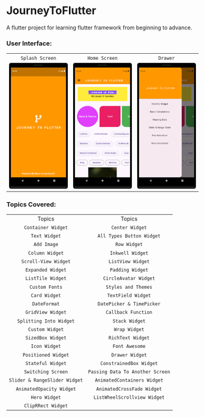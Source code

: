 # JourneyToFlutter

A flutter project for learning flutter framework from beginning to advance.

### User Interface:

|                        |                        |                        |
|:----------------------:|:----------------------:|:----------------------:|
|    `Splash Screen`     |     `Home Screen`      |        `Drawer`        |
| ![](/screenshot/1.png) | ![](/screenshot/2.png) | ![](/screenshot/3.png) |

### Topics Covered:

|                               |                                  |
|:-----------------------------:|:--------------------------------:|
|            Topics             |              Topics              |
|      `Container Widget`       |         `Center Widget`          |
|         `Text Widget`         |    `All Types Button Widget`     |
|          `Add Image`          |           `Row Widget`           |
|        `Column Widget`        |         `Inkwell Widget`         |
|     `Scroll-View Widget`      |        `ListView Widget`         |
|       `Expanded Widget`       |         `Padding Widget`         |
|       `ListTile Widget`       |      `CircleAvatar Widget`       |
|        `Custom Fonts`         |       `Styles and Themes`        |
|         `Card Widget`         |        `TextField Widget`        |
|         `DateFormat`          |    `DatePicker & TimePicker`     |
|       `GridView Widget`       |       `Callback Function`        |
|    `Splitting Into Widget`    |          `Stack Widget`          |
|        `Custom Widget`        |          `Wrap Widget`           |
|       `SizedBox Widget`       |        `RichText Widget`         |
|         `Icon Widget`         |          `Font Awesome`          |
|      `Positioned Widget`      |         `Drawer Widget`          |
|       `Stateful Widget`       |     `ConstrainedBox Widget`      |
|      `Switching Screen`       | `Passing Data To Another Screen` |
| `Slider & RangeSlider Widget` |   `AnimatedContainers Widget`    |
|   `AnimatedOpacity Widget`    |    `AnimatedCrossFade Widget`    |
|         `Hero Widget`         |   `ListWheelScrollview Widget`   |
|      `ClipRRect Widget`       |                                  |
